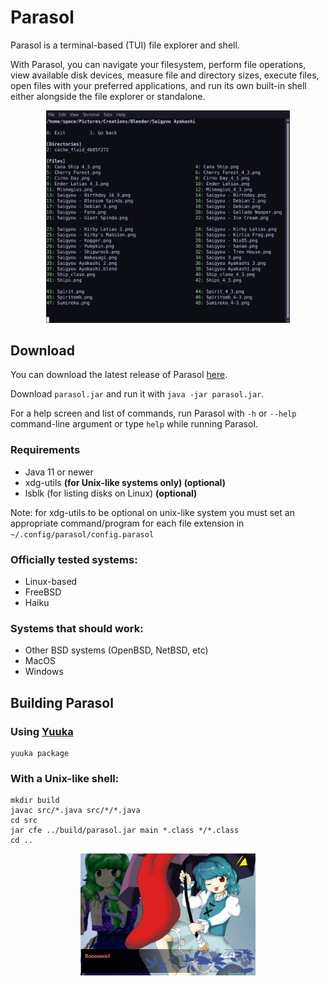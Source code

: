# Parasol
Parasol is a terminal-based (TUI) file explorer and shell.

With Parasol, you can navigate your filesystem, perform file operations, view available disk devices, measure file and directory sizes, execute files, open files with your preferred applications, and run its own built-in shell either alongside the file explorer or standalone.

<p align="center">
<img src="images/parasol.png" width="390"/>
</p>


## Download

You can download the latest release of Parasol [here](https://github.com/spacebanana420/parasol/releases).

Download `parasol.jar` and run it with `java -jar parasol.jar`.

For a help screen and list of commands, run Parasol with `-h` or `--help` command-line argument or type `help` while running Parasol.

### Requirements
* Java 11 or newer
* xdg-utils **(for Unix-like systems only) (optional)**
* lsblk (for listing disks on Linux) **(optional)**

Note: for xdg-utils to be optional on unix-like system you must set an appropriate command/program for each file extension in `~/.config/parasol/config.parasol`

### Officially tested systems:
* Linux-based
* FreeBSD
* Haiku

### Systems that should work:
* Other BSD systems (OpenBSD, NetBSD, etc)
* MacOS
* Windows


## Building Parasol

### Using [Yuuka](https://github.com/spacebanana420/yuuka)
```
yuuka package
```

### With a Unix-like shell:
```
mkdir build
javac src/*.java src/*/*.java
cd src
jar cfe ../build/parasol.jar main *.class */*.class
cd ..
```

<p align="center">
<img src="images/boo.png" width="280"/>
</p>
